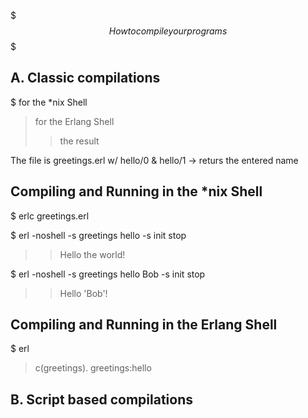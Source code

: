 $$$ How to compile your programs $$$

A. Classic compilations
-----------------------

$ for the *nix Shell
> for the Erlang Shell
>> the result

The file is greetings.erl w/ hello/0 & hello/1 -> returs the entered name


Compiling and Running in the *nix Shell
---------------------------------------
$ erlc greetings.erl

$ erl -noshell -s greetings hello -s init stop
>> Hello the world!

$ erl -noshell -s greetings hello Bob -s init stop
>> Hello 'Bob'!



Compiling and Running in the Erlang Shell
-----------------------------------------
$ erl
> c(greetings).
>greetings:hello


B. Script based compilations
----------------------------
